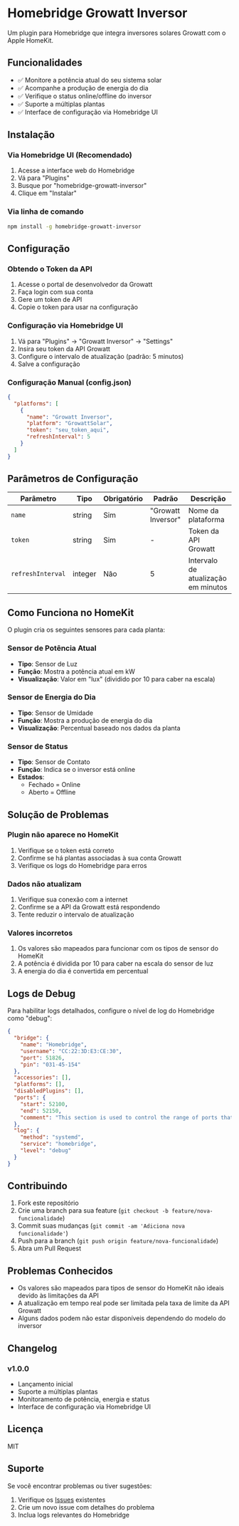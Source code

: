 # Homebridge Growatt Inversor

Um plugin para Homebridge que integra inversores solares Growatt com o Apple HomeKit.

## Funcionalidades

- ✅ Monitore a potência atual do seu sistema solar
- ✅ Acompanhe a produção de energia do dia
- ✅ Verifique o status online/offline do inversor
- ✅ Suporte a múltiplas plantas
- ✅ Interface de configuração via Homebridge UI

## Instalação

### Via Homebridge UI (Recomendado)

1. Acesse a interface web do Homebridge
2. Vá para "Plugins"
3. Busque por "homebridge-growatt-inversor"
4. Clique em "Instalar"

### Via linha de comando

```bash
npm install -g homebridge-growatt-inversor
```

## Configuração

### Obtendo o Token da API

1. Acesse o portal de desenvolvedor da Growatt
2. Faça login com sua conta
3. Gere um token de API
4. Copie o token para usar na configuração

### Configuração via Homebridge UI

1. Vá para "Plugins" → "Growatt Inversor" → "Settings"
2. Insira seu token da API Growatt
3. Configure o intervalo de atualização (padrão: 5 minutos)
4. Salve a configuração

### Configuração Manual (config.json)

```json
{
  "platforms": [
    {
      "name": "Growatt Inversor",
      "platform": "GrowattSolar",
      "token": "seu_token_aqui",
      "refreshInterval": 5
    }
  ]
}
```

## Parâmetros de Configuração

| Parâmetro | Tipo | Obrigatório | Padrão | Descrição |
|-----------|------|-------------|---------|-----------|
| `name` | string | Sim | "Growatt Inversor" | Nome da plataforma |
| `token` | string | Sim | - | Token da API Growatt |
| `refreshInterval` | integer | Não | 5 | Intervalo de atualização em minutos |

## Como Funciona no HomeKit

O plugin cria os seguintes sensores para cada planta:

### Sensor de Potência Atual
- **Tipo**: Sensor de Luz
- **Função**: Mostra a potência atual em kW
- **Visualização**: Valor em "lux" (dividido por 10 para caber na escala)

### Sensor de Energia do Dia
- **Tipo**: Sensor de Umidade
- **Função**: Mostra a produção de energia do dia
- **Visualização**: Percentual baseado nos dados da planta

### Sensor de Status
- **Tipo**: Sensor de Contato
- **Função**: Indica se o inversor está online
- **Estados**: 
  - Fechado = Online
  - Aberto = Offline

## Solução de Problemas

### Plugin não aparece no HomeKit

1. Verifique se o token está correto
2. Confirme se há plantas associadas à sua conta Growatt
3. Verifique os logs do Homebridge para erros

### Dados não atualizam

1. Verifique sua conexão com a internet
2. Confirme se a API da Growatt está respondendo
3. Tente reduzir o intervalo de atualização

### Valores incorretos

1. Os valores são mapeados para funcionar com os tipos de sensor do HomeKit
2. A potência é dividida por 10 para caber na escala do sensor de luz
3. A energia do dia é convertida em percentual

## Logs de Debug

Para habilitar logs detalhados, configure o nível de log do Homebridge como "debug":

```json
{
  "bridge": {
    "name": "Homebridge",
    "username": "CC:22:3D:E3:CE:30",
    "port": 51826,
    "pin": "031-45-154"
  },
  "accessories": [],
  "platforms": [],
  "disabledPlugins": [],
  "ports": {
    "start": 52100,
    "end": 52150,
    "comment": "This section is used to control the range of ports that separate accessory (like camera or television) should be bind to."
  },
  "log": {
    "method": "systemd",
    "service": "homebridge",
    "level": "debug"
  }
}
```

## Contribuindo

1. Fork este repositório
2. Crie uma branch para sua feature (`git checkout -b feature/nova-funcionalidade`)
3. Commit suas mudanças (`git commit -am 'Adiciona nova funcionalidade'`)
4. Push para a branch (`git push origin feature/nova-funcionalidade`)
5. Abra um Pull Request

## Problemas Conhecidos

- Os valores são mapeados para tipos de sensor do HomeKit não ideais devido às limitações da API
- A atualização em tempo real pode ser limitada pela taxa de limite da API Growatt
- Alguns dados podem não estar disponíveis dependendo do modelo do inversor

## Changelog

### v1.0.0
- Lançamento inicial
- Suporte a múltiplas plantas
- Monitoramento de potência, energia e status
- Interface de configuração via Homebridge UI

## Licença

MIT

## Suporte

Se você encontrar problemas ou tiver sugestões:

1. Verifique os [Issues](https://github.com/jfcardososantos/homebridge-growatt-inversor/issues) existentes
2. Crie um novo issue com detalhes do problema
3. Inclua logs relevantes do Homebridge
